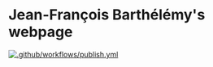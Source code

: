 # Jean-François Barthélémy's webpage

[![.github/workflows/publish.yml](https://github.com/jfbarthelemy/jfbarthelemy.github.io/actions/workflows/publish.yml/badge.svg)](https://github.com/jfbarthelemy/jfbarthelemy.github.io/actions/workflows/publish.yml)
